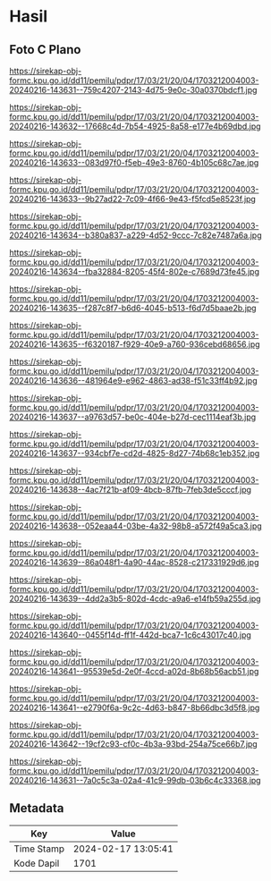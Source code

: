 # Hasil

## Foto C Plano

https://sirekap-obj-formc.kpu.go.id/dd11/pemilu/pdpr/17/03/21/20/04/1703212004003-20240216-143631--759c4207-2143-4d75-9e0c-30a0370bdcf1.jpg

https://sirekap-obj-formc.kpu.go.id/dd11/pemilu/pdpr/17/03/21/20/04/1703212004003-20240216-143632--17668c4d-7b54-4925-8a58-e177e4b69dbd.jpg

https://sirekap-obj-formc.kpu.go.id/dd11/pemilu/pdpr/17/03/21/20/04/1703212004003-20240216-143633--083d97f0-f5eb-49e3-8760-4b105c68c7ae.jpg

https://sirekap-obj-formc.kpu.go.id/dd11/pemilu/pdpr/17/03/21/20/04/1703212004003-20240216-143633--9b27ad22-7c09-4f66-9e43-f5fcd5e8523f.jpg

https://sirekap-obj-formc.kpu.go.id/dd11/pemilu/pdpr/17/03/21/20/04/1703212004003-20240216-143634--b380a837-a229-4d52-9ccc-7c82e7487a6a.jpg

https://sirekap-obj-formc.kpu.go.id/dd11/pemilu/pdpr/17/03/21/20/04/1703212004003-20240216-143634--fba32884-8205-45f4-802e-c7689d73fe45.jpg

https://sirekap-obj-formc.kpu.go.id/dd11/pemilu/pdpr/17/03/21/20/04/1703212004003-20240216-143635--f287c8f7-b6d6-4045-b513-f6d7d5baae2b.jpg

https://sirekap-obj-formc.kpu.go.id/dd11/pemilu/pdpr/17/03/21/20/04/1703212004003-20240216-143635--f6320187-f929-40e9-a760-936cebd68656.jpg

https://sirekap-obj-formc.kpu.go.id/dd11/pemilu/pdpr/17/03/21/20/04/1703212004003-20240216-143636--481964e9-e962-4863-ad38-f51c33ff4b92.jpg

https://sirekap-obj-formc.kpu.go.id/dd11/pemilu/pdpr/17/03/21/20/04/1703212004003-20240216-143637--a9763d57-be0c-404e-b27d-cec1114eaf3b.jpg

https://sirekap-obj-formc.kpu.go.id/dd11/pemilu/pdpr/17/03/21/20/04/1703212004003-20240216-143637--934cbf7e-cd2d-4825-8d27-74b68c1eb352.jpg

https://sirekap-obj-formc.kpu.go.id/dd11/pemilu/pdpr/17/03/21/20/04/1703212004003-20240216-143638--4ac7f21b-af09-4bcb-87fb-7feb3de5cccf.jpg

https://sirekap-obj-formc.kpu.go.id/dd11/pemilu/pdpr/17/03/21/20/04/1703212004003-20240216-143638--052eaa44-03be-4a32-98b8-a572f49a5ca3.jpg

https://sirekap-obj-formc.kpu.go.id/dd11/pemilu/pdpr/17/03/21/20/04/1703212004003-20240216-143639--86a048f1-4a90-44ac-8528-c217331929d6.jpg

https://sirekap-obj-formc.kpu.go.id/dd11/pemilu/pdpr/17/03/21/20/04/1703212004003-20240216-143639--4dd2a3b5-802d-4cdc-a9a6-e14fb59a255d.jpg

https://sirekap-obj-formc.kpu.go.id/dd11/pemilu/pdpr/17/03/21/20/04/1703212004003-20240216-143640--0455f14d-ff1f-442d-bca7-1c6c43017c40.jpg

https://sirekap-obj-formc.kpu.go.id/dd11/pemilu/pdpr/17/03/21/20/04/1703212004003-20240216-143641--95539e5d-2e0f-4ccd-a02d-8b68b56acb51.jpg

https://sirekap-obj-formc.kpu.go.id/dd11/pemilu/pdpr/17/03/21/20/04/1703212004003-20240216-143641--e2790f6a-9c2c-4d63-b847-8b66dbc3d5f8.jpg

https://sirekap-obj-formc.kpu.go.id/dd11/pemilu/pdpr/17/03/21/20/04/1703212004003-20240216-143642--19cf2c93-cf0c-4b3a-93bd-254a75ce66b7.jpg

https://sirekap-obj-formc.kpu.go.id/dd11/pemilu/pdpr/17/03/21/20/04/1703212004003-20240216-143631--7a0c5c3a-02a4-41c9-99db-03b6c4c33368.jpg


## Metadata

| Key        | Value               |
| ---------- | ------------------- |
| Time Stamp | 2024-02-17 13:05:41 |
| Kode Dapil | 1701                |



